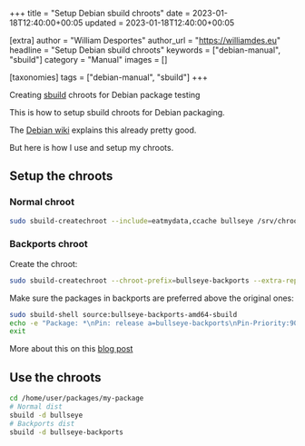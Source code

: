 +++
title = "Setup Debian sbuild chroots"
date = 2023-01-18T12:40:00+00:05
updated = 2023-01-18T12:40:00+00:05

[extra]
author = "William Desportes"
author_url = "https://williamdes.eu"
headline = "Setup Debian sbuild chroots"
keywords = ["debian-manual", "sbuild"]
category = "Manual"
images = []


[taxonomies]
tags = ["debian-manual", "sbuild"]
+++

Creating [sbuild](https://wiki.debian.org/sbuild) chroots for Debian package testing

<!-- more -->

This is how to setup sbuild chroots for Debian packaging.

The [Debian wiki](https://wiki.debian.org/sbuild) explains this already pretty good.

But here is how I use and setup my chroots.

## Setup the chroots

### Normal chroot

```sh
sudo sbuild-createchroot --include=eatmydata,ccache bullseye /srv/chroot/bullseye-amd64-sbuild http://ftp.fr.debian.org/debian
```

### Backports chroot

Create the chroot:

```sh
sudo sbuild-createchroot --chroot-prefix=bullseye-backports --extra-repository='deb http://deb.debian.org/debian bullseye-backports main' --include=eatmydata,ccache bullseye /srv/chroot/bullseye-backports-amd64-sbuild http://ftp.fr.debian.org/debian
```

Make sure the packages in backports are preferred above the original ones:

```sh
sudo sbuild-shell source:bullseye-backports-amd64-sbuild
echo -e "Package: *\nPin: release a=bullseye-backports\nPin-Priority:900" > /etc/apt/preferences.d/bullseye-backports.pref
exit
```

More about this on this [blog post](https://aerostitch.github.io/linux_and_unix/debian/sbuild_with_experimental_distribution.html)

## Use the chroots

```sh
cd /home/user/packages/my-package
# Normal dist
sbuild -d bullseye
# Backports dist
sbuild -d bullseye-backports
```
